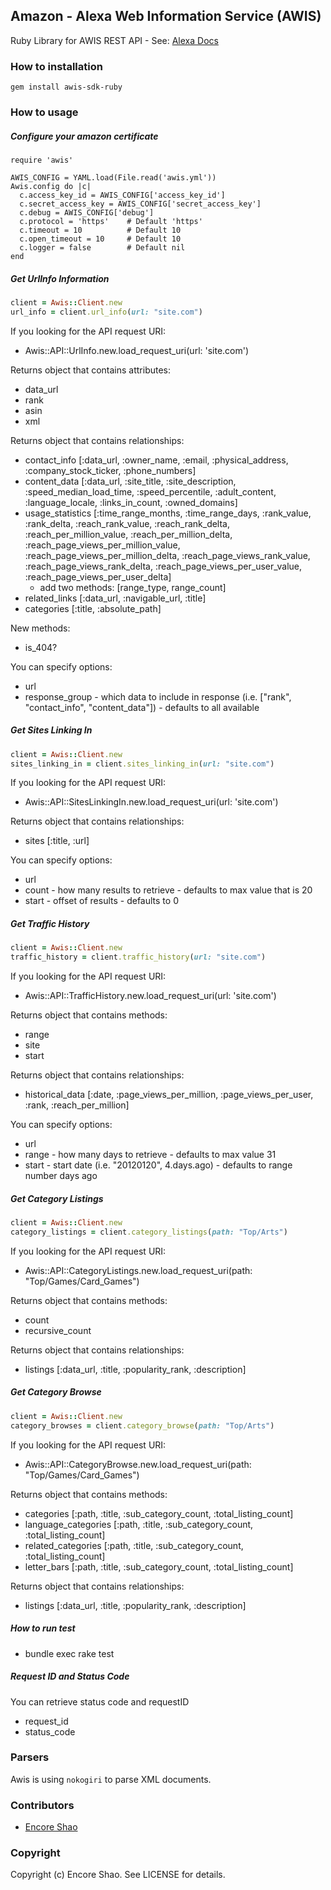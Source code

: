 ## Amazon - Alexa Web Information Service (AWIS)
Ruby Library for AWIS REST API - See: [Alexa Docs](http://docs.amazonwebservices.com/AlexaWebInfoService/latest/)

### How to installation

```
gem install awis-sdk-ruby
```

### How to usage

##### Configure your amazon certificate

```
require 'awis'

AWIS_CONFIG = YAML.load(File.read('awis.yml'))
Awis.config do |c|
  c.access_key_id = AWIS_CONFIG['access_key_id']
  c.secret_access_key = AWIS_CONFIG['secret_access_key']
  c.debug = AWIS_CONFIG['debug']
  c.protocol = 'https'    # Default 'https'
  c.timeout = 10          # Default 10
  c.open_timeout = 10     # Default 10
  c.logger = false        # Default nil
end
```

##### Get UrlInfo Information

``` ruby
client = Awis::Client.new
url_info = client.url_info(url: "site.com")
```

If you looking for the API request URI:

* Awis::API::UrlInfo.new.load_request_uri(url: 'site.com')


Returns object that contains attributes:

* data_url
* rank
* asin
* xml

Returns object that contains relationships:

* contact_info [:data_url, :owner_name, :email, :physical_address, :company_stock_ticker, :phone_numbers]
* content_data [:data_url, :site_title, :site_description, :speed_median_load_time, :speed_percentile, :adult_content, :language_locale, :links_in_count, :owned_domains]
* usage_statistics [:time_range_months, :time_range_days, :rank_value, :rank_delta, :reach_rank_value, :reach_rank_delta,
                    :reach_per_million_value, :reach_per_million_delta, :reach_page_views_per_million_value, :reach_page_views_per_million_delta,
                    :reach_page_views_rank_value, :reach_page_views_rank_delta, :reach_page_views_per_user_value, :reach_page_views_per_user_delta]
    - add two methods: [range_type, range_count]
* related_links [:data_url, :navigable_url, :title]
* categories [:title, :absolute_path]

New methods:

* is_404?

You can specify options:

* url
* response_group - which data to include in response (i.e. ["rank", "contact_info", "content_data"]) - defaults to all available

##### Get Sites Linking In

``` ruby
client = Awis::Client.new
sites_linking_in = client.sites_linking_in(url: "site.com")
```

If you looking for the API request URI:

* Awis::API::SitesLinkingIn.new.load_request_uri(url: 'site.com')

Returns object that contains relationships:

* sites [:title, :url]

You can specify options:

* url
* count - how many results to retrieve - defaults to max value that is 20
* start - offset of results - defaults to 0

##### Get Traffic History

``` ruby
client = Awis::Client.new
traffic_history = client.traffic_history(url: "site.com")
```

If you looking for the API request URI:

* Awis::API::TrafficHistory.new.load_request_uri(url: 'site.com')

Returns object that contains methods:

* range
* site
* start

Returns object that contains relationships:

* historical_data [:date, :page_views_per_million, :page_views_per_user, :rank, :reach_per_million]

You can specify options:

* url
* range - how many days to retrieve - defaults to max value 31
* start - start date (i.e. "20120120", 4.days.ago) - defaults to range number days ago

##### Get Category Listings

``` ruby
client = Awis::Client.new
category_listings = client.category_listings(path: "Top/Arts")
```

If you looking for the API request URI:

* Awis::API::CategoryListings.new.load_request_uri(path: "Top/Games/Card_Games")

Returns object that contains methods:

* count
* recursive_count

Returns object that contains relationships:

* listings [:data_url, :title, :popularity_rank, :description]

##### Get Category Browse

``` ruby
client = Awis::Client.new
category_browses = client.category_browse(path: "Top/Arts")
```

If you looking for the API request URI:

* Awis::API::CategoryBrowse.new.load_request_uri(path: "Top/Games/Card_Games")

Returns object that contains methods:

* categories [:path, :title, :sub_category_count, :total_listing_count]
* language_categories [:path, :title, :sub_category_count, :total_listing_count]
* related_categories [:path, :title, :sub_category_count, :total_listing_count]
* letter_bars [:path, :title, :sub_category_count, :total_listing_count]

Returns object that contains relationships:

* listings [:data_url, :title, :popularity_rank, :description]

##### How to run test

* bundle exec rake test

##### Request ID and Status Code

You can retrieve status code and requestID

* request_id
* status_code

### Parsers

Awis is using `nokogiri` to parse XML documents.

### Contributors

* [Encore Shao](https://github.com/encoreshao)

### Copyright

Copyright (c) Encore Shao. See LICENSE for details.
